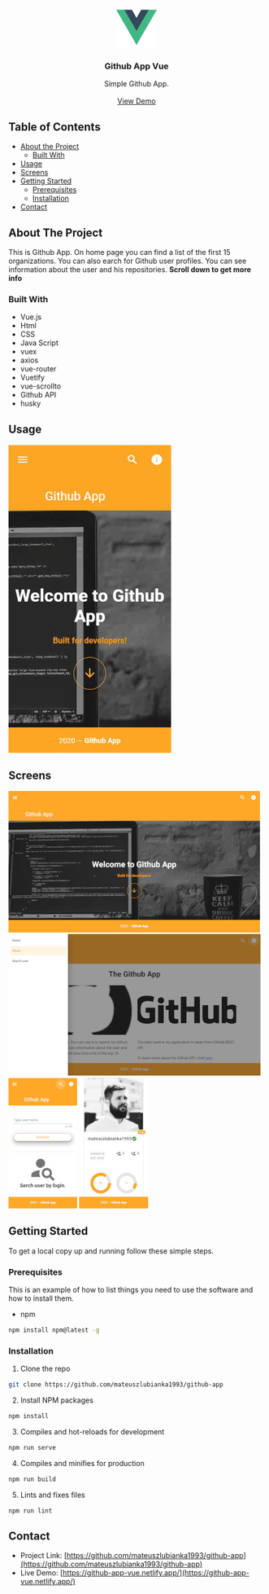 <!-- PROJECT LOGO -->
<br />
<p align="center">
  <a href="https://github.com/mateuszlubianka1993/github-app">
    <img src="/src/assets/logo.png" alt="Logo" width="80" height="80">
  </a>

  <h3 align="center">Github App Vue</h3>

  <p align="center">
    Simple Github App.
    <br />
    <br />
    <a href="https://github-app-vue.netlify.app/">View Demo</a>
  </p>
</p>



<!-- TABLE OF CONTENTS -->
## Table of Contents

* [About the Project](#about-the-project)
  * [Built With](#built-with)
* [Usage](#usage)
* [Screens](#screens)
* [Getting Started](#getting-started)
  * [Prerequisites](#prerequisites)
  * [Installation](#installation)
* [Contact](#contact)


<!-- ABOUT THE PROJECT -->
## About The Project

This is Github App. On home page you can find a list of the first 15 organizations. You can also earch for Github user profiles. You can see information about the user and his repositories.
**Scroll down to get more info**

### Built With

* Vue.js
* Html
* CSS
* Java Script
* vuex
* axios
* vue-router
* Vuetify
* vue-scrollto
* Github API
* husky

## Usage
![Demo](img/usage.gif)

## Screens
![Desktop](img/desktop1.jpg)
![Desktop](img/desktop2.jpg)
![Mobile1](img/mobile1.jpg)
![Mobile2](img/mobile2.jpg)

<!-- GETTING STARTED -->
## Getting Started

To get a local copy up and running follow these simple steps.

### Prerequisites

This is an example of how to list things you need to use the software and how to install them.
* npm
```sh
npm install npm@latest -g
```

### Installation
 
1. Clone the repo
```sh
git clone https://github.com/mateuszlubianka1993/github-app
```
2. Install NPM packages
```sh
npm install
```
3. Compiles and hot-reloads for development
```sh
npm run serve
```
4. Compiles and minifies for production
```sh
npm run build
```
5. Lints and fixes files
```sh
npm run lint
```


<!-- CONTACT -->
## Contact

* Project Link: [https://github.com/mateuszlubianka1993/github-app](https://github.com/mateuszlubianka1993/github-app)
* Live Demo: [https://github-app-vue.netlify.app/](https://github-app-vue.netlify.app/)
